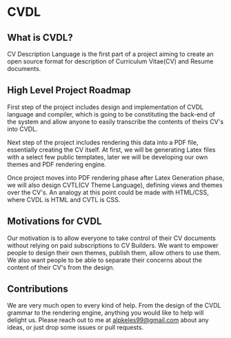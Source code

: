 # CVDL

## What is CVDL?
CV Description Language is the first part of a project aiming to create an open source format for description of Curriculum Vitae(CV) and Resume documents. 

## High Level Project Roadmap
First step of the project includes design and implementation of CVDL language and compiler, which is going to be constituting the back-end of the system and allow anyone to easily transcribe the contents of theirs CV's into CVDL.

Next step of the project includes rendering this data into a PDF file, essentially creating the CV itself. At first, we will be generating Latex files with a select few public templates, later we will be developing our own themes and PDF rendering engine.

Once project moves into PDF rendering phase after Latex Generation phase, we will also design CVTL(CV Theme Language), defining views and themes over the CV's. An analogy at this point could be made with HTML/CSS, where CVDL is HTML and CVTL is CSS.

## Motivations for CVDL
Our motivation is to allow everyone to take control of their CV documents without relying on paid subscriptions to CV Builders. We want to empower people to design their own themes, publish them, allow others to use them. We also want people to be able to separate their concerns about the content of their CV's from the design.

## Contributions
We are very much open to every kind of help. From the design of the CVDL grammar to the rendering engine, anything you would like to help will delight us. Please reach out to me at alpkeles99@gmail.com about any ideas, or just drop some issues or pull requests. 